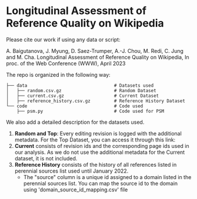 # Longitudinal Assessment of Reference Quality on Wikipedia

Please cite our work if using any data or script:

A. Baigutanova, J. Myung, D. Saez-Trumper, A.-J. Chou, M. Redi, C. Jung and M. Cha. Longitudinal Assessment of Reference Quality on Wikipedia, In proc. of the Web Conference (WWW), April 2023


The repo is organized in the following way:

```
├── data                                 # Datasets used
│   ├── random.csv.gz                    # Random Dataset
│   ├── current.csv.gz                   # Current Dataset
│   ├── reference_history.csv.gz         # Reference History Dataset
└── code                                 # Code used
    ├── psm.py                           # Code used for PSM 
```


We also add a detailed description for the datasets used.
1. **Random and Top**: Every editing revision is logged with the additional metadata. For the Top Dataset, you can access it through this link: 
2. **Current** consists of revision ids and the corresponding page ids used in our analysis. As we do not use the additional metadata for the Current dataset, it is not included.
3. **Reference History** consists of the history of all references listed in perennial sources list used until January 2022.
    - The "source" column is a unique id assigned to a domain listed in the perennial sources list. You can map the source id to the domain using 'domain_source_id_mapping.csv' file
